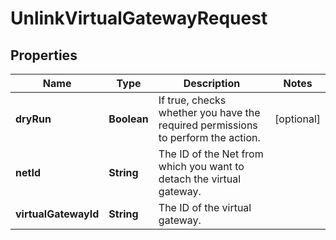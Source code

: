 

# UnlinkVirtualGatewayRequest


## Properties

| Name | Type | Description | Notes |
|------------ | ------------- | ------------- | -------------|
|**dryRun** | **Boolean** | If true, checks whether you have the required permissions to perform the action. |  [optional] |
|**netId** | **String** | The ID of the Net from which you want to detach the virtual gateway. |  |
|**virtualGatewayId** | **String** | The ID of the virtual gateway. |  |



